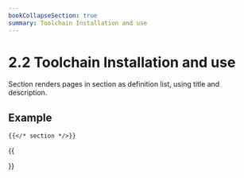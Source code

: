 ```yaml
---
bookCollapseSection: true
summary: Toolchain Installation and use
---
```


# 2.2 Toolchain Installation and use 

Section renders pages in section as definition list, using title and description.

## Example

```tpl
{{</* section */>}}
```

{{<section>}}
